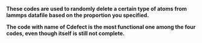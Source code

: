 **These codes are used to randomly delete a certain type of atoms from lammps datafile based on the proportion you specified.**

**The code with name of Cdefect is the most functional one among the four codes, even though itself is still not complete.**
